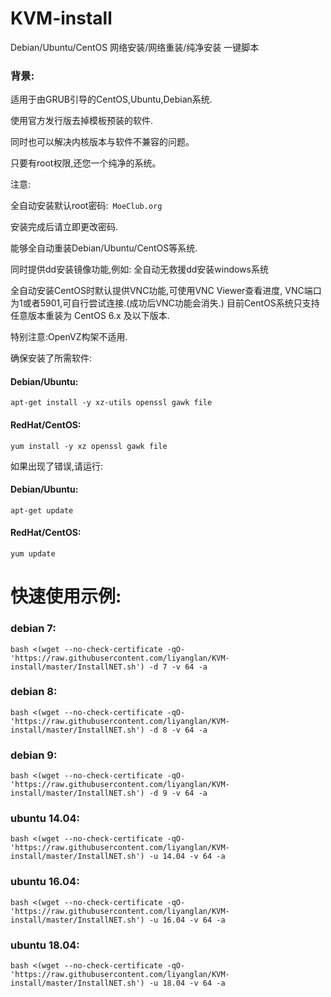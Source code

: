 # KVM-install
Debian/Ubuntu/CentOS 网络安装/网络重装/纯净安装 一键脚本


### 背景:
适用于由GRUB引导的CentOS,Ubuntu,Debian系统.

使用官方发行版去掉模板预装的软件.

同时也可以解决内核版本与软件不兼容的问题。

只要有root权限,还您一个纯净的系统。

注意:

全自动安装默认root密码:```  MoeClub.org  ```

安装完成后请立即更改密码.

能够全自动重装Debian/Ubuntu/CentOS等系统.

同时提供dd安装镜像功能,例如: 全自动无救援dd安装windows系统

全自动安装CentOS时默认提供VNC功能,可使用VNC Viewer查看进度,
VNC端口为1或者5901,可自行尝试连接.(成功后VNC功能会消失.)
目前CentOS系统只支持任意版本重装为 CentOS 6.x 及以下版本.

特别注意:OpenVZ构架不适用.

确保安装了所需软件:
#### Debian/Ubuntu:
```
apt-get install -y xz-utils openssl gawk file
```
#### RedHat/CentOS:
```
yum install -y xz openssl gawk file
```
如果出现了错误,请运行:
#### Debian/Ubuntu:
```
apt-get update
```
#### RedHat/CentOS:
```
yum update
```
# 快速使用示例:

### debian 7:
```
bash <(wget --no-check-certificate -qO- 'https://raw.githubusercontent.com/liyanglan/KVM-install/master/InstallNET.sh') -d 7 -v 64 -a
```
### debian 8:
```
bash <(wget --no-check-certificate -qO- 'https://raw.githubusercontent.com/liyanglan/KVM-install/master/InstallNET.sh') -d 8 -v 64 -a
```
### debian 9:
```
bash <(wget --no-check-certificate -qO- 'https://raw.githubusercontent.com/liyanglan/KVM-install/master/InstallNET.sh') -d 9 -v 64 -a
```
### ubuntu 14.04:
```
bash <(wget --no-check-certificate -qO- 'https://raw.githubusercontent.com/liyanglan/KVM-install/master/InstallNET.sh') -u 14.04 -v 64 -a
```
### ubuntu 16.04:
```
bash <(wget --no-check-certificate -qO- 'https://raw.githubusercontent.com/liyanglan/KVM-install/master/InstallNET.sh') -u 16.04 -v 64 -a
```
### ubuntu 18.04:
```
bash <(wget --no-check-certificate -qO- 'https://raw.githubusercontent.com/liyanglan/KVM-install/master/InstallNET.sh') -u 18.04 -v 64 -a
```
